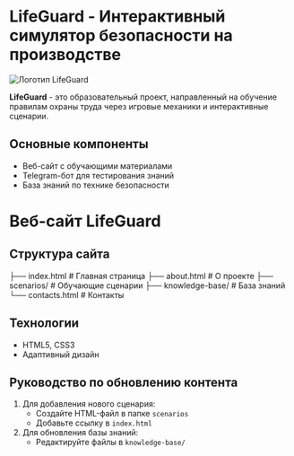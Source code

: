 # LifeGuard - Интерактивный симулятор безопасности на производстве

![Логотип LifeGuard](/images/logo.png)

**LifeGuard** - это образовательный проект, направленный на обучение правилам охраны труда через игровые механики и интерактивные сценарии.

## Основные компоненты
- Веб-сайт с обучающими материалами
- Telegram-бот для тестирования знаний
- База знаний по технике безопасности

# Веб-сайт LifeGuard

## Структура сайта
├── index.html # Главная страница
├── about.html # О проекте
├── scenarios/ # Обучающие сценарии
├── knowledge-base/ # База знаний
└── contacts.html # Контакты


## Технологии
- HTML5, CSS3
- Адаптивный дизайн

## Руководство по обновлению контента
1. Для добавления нового сценария:
   - Создайте HTML-файл в папке `scenarios`
   - Добавьте ссылку в `index.html`
2. Для обновления базы знаний:
   - Редактируйте файлы в `knowledge-base/`
